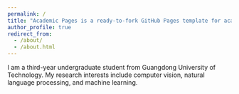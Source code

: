 ```yaml
---
permalink: /
title: "Academic Pages is a ready-to-fork GitHub Pages template for academic personal websites"
author_profile: true
redirect_from: 
  - /about/
  - /about.html
---
```


I am a third-year undergraduate student from Guangdong University of Technology. My research interests include computer vision, natural language processing, and machine learning.
